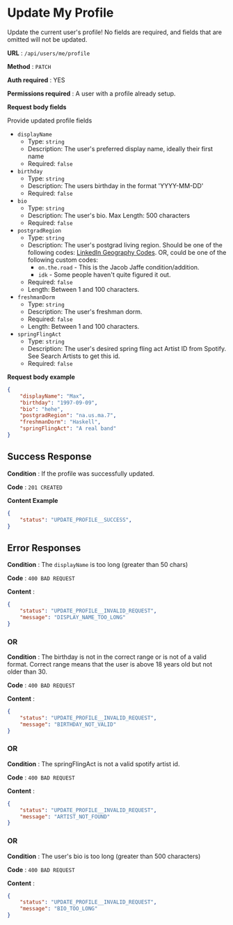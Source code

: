 # Update My Profile

Update the current user's profile! No fields are required, and fields that
are omitted will not be updated.

**URL** : `/api/users/me/profile`

**Method** : `PATCH`

**Auth required** : YES

**Permissions required** : A user with a profile already setup.

**Request body fields**

Provide updated profile fields

* `displayName`
  * Type: `string`
  * Description: The user's preferred display name, ideally their first name
  * Required: `false`
* `birthday`
  * Type: `string`
  * Description: The users birthday in the format 'YYYY-MM-DD'
  * Required: `false`
* `bio`
  * Type: `string`
  * Description: The user's bio. Max Length: 500 characters
  * Required: `false`
* `postgradRegion`
  * Type: `string`
  * Description: The user's postgrad living region. Should be one of the following codes: [LinkedIn Geography Codes](https://developer.linkedin.com/docs/reference/geography-codes). OR, could be one of the following custom codes:
    * `on.the.road` - This is the Jacob Jaffe condition/addition.
    * `idk` - Some people haven't quite figured it out.
  * Required: `false`
  * Length: Between 1 and 100 characters.
* `freshmanDorm`
  * Type: `string`
  * Description: The user's freshman dorm.
  * Required: `false`
  * Length: Between 1 and 100 characters.
* `springFlingAct`
  * Type: `string`
  * Description: The user's desired spring fling act Artist ID from Spotify. See Search Artists to get this id.
  * Required: `false`

**Request body example**

```json
{
    "displayName": "Max",
    "birthday": "1997-09-09",
    "bio": "hehe",
    "postgradRegion": "na.us.ma.7",
    "freshmanDorm": "Haskell",
    "springFlingAct": "A real band"
}
```

## Success Response

**Condition** : If the profile was successfully updated.

**Code** : `201 CREATED`

**Content Example**

```json
{
    "status": "UPDATE_PROFILE__SUCCESS",
}
```


## Error Responses

**Condition** : The `displayName` is too long (greater than 50 chars)

**Code** : `400 BAD REQUEST`

**Content** :
```json
{
    "status": "UPDATE_PROFILE__INVALID_REQUEST",
    "message": "DISPLAY_NAME_TOO_LONG"
}
```

### OR

**Condition** : The birthday is not in the correct range or is not of a valid format. Correct range means that the user is above 18 years old but not older than 30.

**Code** : `400 BAD REQUEST`

**Content** :
```json
{
    "status": "UPDATE_PROFILE__INVALID_REQUEST",
    "message": "BIRTHDAY_NOT_VALID"
}
```

### OR

**Condition** : The springFlingAct is not a valid spotify artist id.

**Code** : `400 BAD REQUEST`

**Content** :
```json
{
    "status": "UPDATE_PROFILE__INVALID_REQUEST",
    "message": "ARTIST_NOT_FOUND"
}
```

### OR

**Condition** : The user's bio is too long (greater than 500 characters)

**Code** : `400 BAD REQUEST`

**Content** :
```json
{
    "status": "UPDATE_PROFILE__INVALID_REQUEST",
    "message": "BIO_TOO_LONG"
}
```
